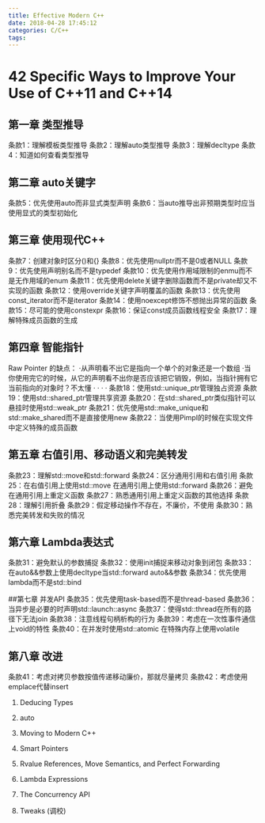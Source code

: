 ```yaml
---
title: Effective Modern C++
date: 2018-04-28 17:45:12
categories: C/C++
tags:
---
```


# 42 Specific Ways to Improve Your Use of C++11 and C++14 

## 第一章 类型推导
条款1：理解模板类型推导
条款2：理解auto类型推导
条款3：理解decltype
条款4：知道如何查看类型推导

## 第二章 auto关键字
条款5：优先使用auto而非显式类型声明
条款6：当auto推导出非预期类型时应当使用显式的类型初始化

## 第三章 使用现代C++
条款7：创建对象时区分()和{}
条款8：优先使用nullptr而不是0或者NULL
条款9：优先使用声明别名而不是typedef
条款10：优先使用作用域限制的enmu而不是无作用域的enum
条款11：优先使用delete关键字删除函数而不是private却又不实现的函数
条款12：使用override关键字声明覆盖的函数
条款13：优先使用const_iterator而不是iterator
条款14：使用noexcept修饰不想抛出异常的函数
条款15：尽可能的使用constexpr
条款16：保证const成员函数线程安全
条款17：理解特殊成员函数的生成

## 第四章 智能指针
Raw Pointer 的缺点：
·从声明看不出它是指向一个单个的对象还是一个数组
·当你使用完它的时候，从它的声明看不出你是否应该把它销毁，例如，当指针拥有它当前指向的对象时？不太懂
·
·
·
·
条款18：使用std::unique_ptr管理独占资源
条款19：使用std::shared_ptr管理共享资源
条款20：在std::shared_ptr类似指针可以悬挂时使用std::weak_ptr
条款21：优先使用std::make_unique和std::make_shared而不是直接使用new
条款22：当使用Pimpl的时候在实现文件中定义特殊的成员函数

## 第五章 右值引用、移动语义和完美转发
条款23：理解std::move和std::forward
条款24：区分通用引用和右值引用
条款25：在右值引用上使用std::move 在通用引用上使用std::forward
条款26：避免在通用引用上重定义函数
条款27：熟悉通用引用上重定义函数的其他选择
条款28：理解引用折叠
条款29：假定移动操作不存在，不廉价，不使用
条款30：熟悉完美转发和失败的情况

## 第六章 Lambda表达式
条款31：避免默认的参数捕捉
条款32：使用init捕捉来移动对象到闭包
条款33：在auto&&参数上使用decltype当std::forward auto&&参数
条款34：优先使用lambda而不是std::bind

##第七章 并发API
条款35：优先使用task-based而不是thread-based
条款36：当异步是必要的时声明std::launch::async
条款37：使得std::thread在所有的路径下无法join
条款38：注意线程句柄析构的行为
条款39：考虑在一次性事件通信上void的特性
条款40：在并发时使用std::atomic 在特殊内存上使用volatile

## 第八章 改进
条款41：考虑对拷贝参数按值传递移动廉价，那就尽量拷贝
条款42：考虑使用emplace代替insert

1. Deducing Types

2. auto

3. Moving to Modern C++

4. Smart Pointers

5. Rvalue References, Move Semantics, and Perfect Forwarding

6. Lambda Expressions

7. The Concurrency API

8. Tweaks (调校)
